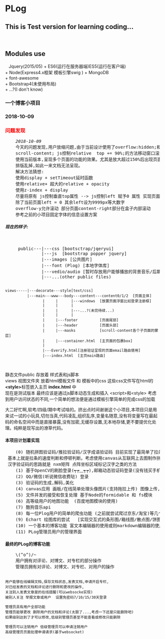 # PLog

<h2>This is Test version for learning coding... </h2>
<br>

<h2>Modules use</h2>
&nbsp;&nbsp;&nbsp;Jquery(2015/05) + ES6(运行在服务器端)ES5(运行在客户端)<br>
+ Node(Express4.x框架 模板引擎swig ) 
+ MongoDB <br>
+ font-awesome <br>
+ Bootstrap4(未使用布局) <br>
+ ...?(I don't know)

### 一个博客小项目

### 2018-10-09 

<h3 style="color:red;">问题发现</h3>
<pre>
    <em>2018-10-09</em>
    今天的问题发现,用户放缩问题,由于当前设计使用了overflow:hidden;和
    scroll-content; js控制relative  top += 90%;的方法移动窗口滚动实现单个html
    使用当前版本,呈现多个页面的功能的效果。尤其是放大超过150%后出现页面显示缺失
    排版乱掉,如此一来文档无法呈现。
    解决方法猜想:
    使用display + setTimeout延时函数 
    使用relative+ 超大的relative + opacity
    使用z-index + display
    尽量将原有 js控制垂直top属性 --> js控制left 赋予0 属性 实现页面左右平移
    除了当前页面left = 0 其余left设为9999px等大数字 
    overflow-y允许滚动 部分页面content-right部分在盒子内部滚动
    参考之前的小项目固定字体的信息设置方案
</pre>

<h5>现在的样子:</h5>

<br>
<p>
<pre>
     public---|---css [bootsctrap/jqeryui]
              |---js  [bootstrap popper jquery]
              |---images [公共图片]
              |---font (Plog) [本地字体库]
              |---vedio/audio [暂时存放用户能够播放的背景音乐/后期使用酷我音乐api代替]
              |---...(other public files)

    views-----|---decorate---style[text/css]
              |---main---www---body---content---content0/1/2  [页面主体]
                     |     |      |---windows  [放置页面浮窗比如登录注册框]
                     |     |      |
                     |     |      |---...?(未完待续...)
                     |     |      |
                     |     |---footer          [页面尾部]
                     |     |---header          [页面头部]
                     |     |---masks           [scroll-content各个子页面的蒙层]
                     |     |---container.html  [主页面的包裹box]  
                     |       
                     |---Everify.html[注册验证呈现的页面email路由使用]
                     |---index.html  [主页main路由]
</pre>
    静态文件public 存放着 样式表和js脚本
    <br>
    views 视图文件夹 放着html模板文件 和 模板中的css 
    这些css文件写在html的 <b>&lt;style&gt;</b>标签嵌入主页 <b>index.html</b> 中
    <br>
    现在是测试版本 最终应该是通过js脚本动态生成和插入 &lt;script&gt;和&lt;style&gt;
    考虑到用户访问状态的不同,一个简单的想法便是通过模板引擎简单的完成css的加载
</p>
大二好忙啊,软考/四级/期中考试啥的。挤出点时间谢谢这个小项目,本项目只是用来试一试的小玩具,切勿当真,代码凌乱,组织乱序,变量名随意,没有将变量写在最起码的命名空间中而是直接暴露,没有加密,无缓存设置,无本地存储,更不要提优化处理。纯粹是现写出的潦草代码。
<br>
<h4>本项目计划着实现</h4>
<pre>
    (0) 随机拼图验证码/推拉验证码/汉字成语验证码 目前实现了最简单了拉条验证码但是没有写猜测人和机器的算法,<br> 基本上就是拉条的速度判断和停顿判断。考虑使用canvas从互联网上去图制作拼图验证码,这个比较有趣。<br> 汉字验证码的思路就是 nxm矩阵 点阵坐标区域标记汉字之类的方法
    (1) 基于OpenCV的刷脸登录(┭┮﹏┭┮),邮箱动态验证码登录(没有钱买手机短信就不实现手机号登录了)
    (2) QQ/微信(听说微信收费哒) 登录
    (3) 验证码的生成,解码,美化
    (4) canvas应用 画板/在线简单处理头像图片(支持拖拉上传) 图像上传,为文件上传打下基础
    (5) 文件并发的接受和恢复处理 基于Node的formidable 和 fs模块
    (6) 高等级用户的地图功能  (百度地图模块的使用)
    (7) 酷狗音乐api  
    (8) 每一位Plog用户的简单的爬虫功能 (之前就尝试爬过京东/淘宝)等几个电商网站
    (9) Echart 绘图库的尝试   [实现交互式的条形图/箱线图/散点图/饼图]
    (10) 一个基本的博客功能 富文本编辑器的使用或则markdown编辑器的使用
    (11) PLog管理员用户的管理界面
</pre>

<h4>最终的PLog的博客功能</h4>
<pre>
    \(^o^)/~ 
    用户拥有对评论、对博文、对专栏的部分操作
    管理员拥有对评论、对博文、对专栏、对用户的操作

    用户能够在线编辑文档,保存文档状态,发表文档,申请开启专栏,
    对已经发表的文档和评论进行删除和更改的操作,
    关注别人发表文章是的在线提醒(可以websocke实现)
    被别人关注 举报文章或用户  设置免密码7/10/15/30天登录

    管理员具有用户全部功能
    管理员能够更改 删除用户的文档和评论(太狠了...,考虑一下还是只能删除吧)
    如果级别达到了才可以修改,低级别管理员甚至不能查看或修改只能删除

    管理员可以注销用户 低级管理员可以申请注销用户
    高级管理员页面处理申请请求(基于websocket)
</pre>




